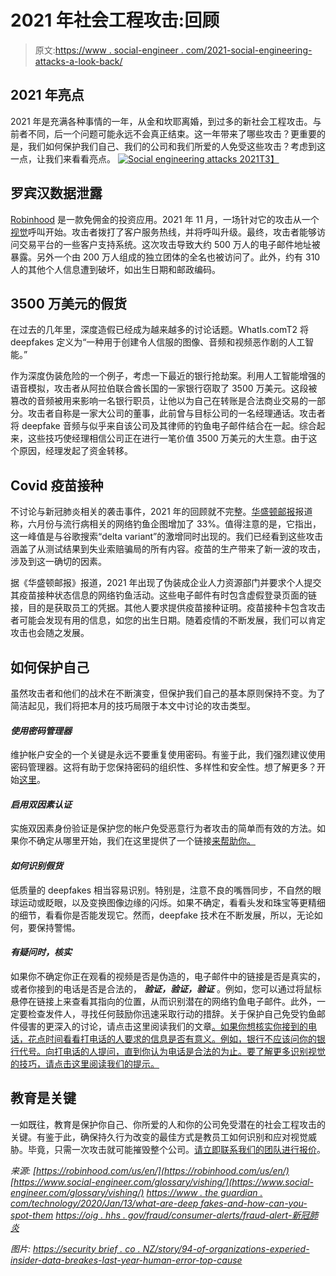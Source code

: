 # 2021 年社会工程攻击:回顾

> 原文:[https://www . social-engineer . com/2021-social-engineering-attacks-a-look-back/](https://www.social-engineer.com/2021-social-engineering-attacks-a-look-back/)

## 2021 年亮点

2021 年是充满各种事情的一年，从金和坎耶离婚，到过多的新社会工程攻击。与前者不同，后一个问题可能永远不会真正结束。这一年带来了哪些攻击？更重要的是，我们如何保护我们自己、我们的公司和我们所爱的人免受这些攻击？考虑到这一点，让我们来看看亮点。
[![Social engineering attacks 2021](../Images/57c7624de5350c1dd421c3ef0638c691.png)T3】](https://www.social-engineer.com/wp-content/uploads/2021/11/2021-December-SECOM-Blog.webp)

## 罗宾汉数据泄露

[Robinhood](https://robinhood.com/us/en/) 是一款免佣金的投资应用。2021 年 11 月，一场针对它的攻击从一个[视觉](https://www.social-engineer.com/glossary/vishing/)呼叫开始。攻击者拨打了客户服务热线，并将呼叫升级。最终，攻击者能够访问交易平台的一些客户支持系统。这次攻击导致大约 500 万人的电子邮件地址被暴露。另外一个由 200 万人组成的独立团体的全名也被访问了。此外，约有 310 人的其他个人信息遭到破坏，如出生日期和邮政编码。

## 3500 万美元的假货

在过去的几年里，深度造假已经成为越来越多的讨论话题。WhatIs.comT2 将 deepfakes 定义为“一种用于创建令人信服的图像、音频和视频恶作剧的人工智能。”

作为深度伪装危险的一个例子，考虑一下最近的银行抢劫案。利用人工智能增强的语音模拟，攻击者从阿拉伯联合酋长国的一家银行窃取了 3500 万美元。这段被篡改的音频被用来影响一名银行职员，让他以为自己在转账是合法商业交易的一部分。攻击者自称是一家大公司的董事，此前曾与目标公司的一名经理通话。攻击者将 deepfake 音频与似乎来自该公司及其律师的钓鱼电子邮件结合在一起。综合起来，这些技巧使经理相信公司正在进行一笔价值 3500 万美元的大生意。由于这个原因，经理发起了资金转移。

## Covid 疫苗接种

不讨论与新冠肺炎相关的袭击事件，2021 年的回顾就不完整。[华盛顿邮报](https://www.washingtonpost.com/technology/2021/08/24/covid-vaccine-proof-scam-email/)报道称，六月份与流行病相关的网络钓鱼企图增加了 33%。值得注意的是，它指出，这一峰值是与谷歌搜索“delta variant”的激增同时出现的。我们已经看到这些攻击涵盖了从测试结果到失业索赔骗局的所有内容。疫苗的生产带来了新一波的攻击，涉及到这一确切的因素。

据《华盛顿邮报》报道，2021 年出现了伪装成企业人力资源部门并要求个人提交其疫苗接种状态信息的网络钓鱼活动。这些电子邮件有时包含虚假登录页面的链接，目的是获取员工的凭据。其他人要求提供疫苗接种证明。疫苗接种卡包含攻击者可能会发现有用的信息，如您的出生日期。随着疫情的不断发展，我们可以肯定攻击也会随之发展。

## 如何保护自己

虽然攻击者和他们的战术在不断演变，但保护我们自己的基本原则保持不变。为了简洁起见，我们将把本月的技巧局限于本文中讨论的攻击类型。

#### ***使用密码管理器***

维护帐户安全的一个关键是永远不要重复使用密码。有鉴于此，我们强烈建议使用密码管理器。这将有助于您保持密码的组织性、多样性和安全性。想了解更多？开始[这里](https://money.com/how-to-pick-password-manager/)。

#### ***启用双因素认证***

实施双因素身份验证是保护您的帐户免受恶意行为者攻击的简单而有效的方法。如果你不确定从哪里开始，我们在这里提供了一个链接[来帮助你。](https://www.pcmag.com/how-to/two-factor-authentication-who-has-it-and-how-to-set-it-up)

#### ***如何识别假货***

低质量的 deepfakes 相当容易识别。特别是，注意不良的嘴唇同步，不自然的眼球运动或眨眼，以及变换图像边缘的闪烁。如果不确定，看看头发和珠宝等更精细的细节，看看你是否能发现它。然而，deepfake 技术在不断发展，所以，无论如何，要保持警惕。

#### ***有疑问时，核实***

如果你不确定你正在观看的视频是否是伪造的，电子邮件中的链接是否是真实的，或者你接到的电话是否是合法的， ***验证，验证，验证*** 。例如，您可以通过将鼠标悬停在链接上来查看其指向的位置，从而识别潜在的网络钓鱼电子邮件。此外，一定要检查发件人，寻找任何鼓励你迅速采取行动的措辞。关于保护自己免受钓鱼邮件侵害的更深入的讨论，请点击这里阅读我们的文章[。如果你想核实你接到的电话，花点时间看看打电话的人要求的信息是否有意义。例如，银行不应该问你的银行代号。向打电话的人提问，直到你认为电话是合法的为止。要了解更多识别视觉的技巧，请点击这里阅读我们的提示](https://www.social-engineer.com/fight-the-phish/)[。](https://www.social-engineer.org/framework/attack-vectors/how-can-you-protect-yourself-against-common-attacks/)

## 教育是关键

一如既往，教育是保护你自己、你所爱的人和你的公司免受潜在的社会工程攻击的关键。有鉴于此，确保持久行为改变的最佳方式是教员工如何识别和应对视觉威胁。毕竟，只需一次攻击就可能摧毁整个公司。[请立即联系我们的团队进行报价](https://www.social-engineer.com/services/vishing-service/#request)。

*来源:*
*[https://robinhood.com/us/en/](https://robinhood.com/us/en/)*
*[https://www.social-engineer.com/glossary/vishing/](https://www.social-engineer.com/glossary/vishing/)*
*[https://www . the guardian . com/technology/2020/Jan/13/what-are-deep fakes-and-how-can-you-spot-them](https://www.theguardian.com/technology/2020/jan/13/what-are-deepfakes-and-how-can-you-spot-them)*
*[https://oig . hhs . gov/fraud/consumer-alerts/fraud-alert-新冠肺炎](https://oig.hhs.gov/fraud/consumer-alerts/fraud-alert-covid-19-scams/)*

*图片:*
*[https://security brief . co . NZ/story/94-of-organizations-experied-insider-data-breakes-last-year-human-error-top-cause](https://securitybrief.co.nz/story/94-of-organisations-experienced-insider-data-breaches-last-year-human-error-top-cause)*